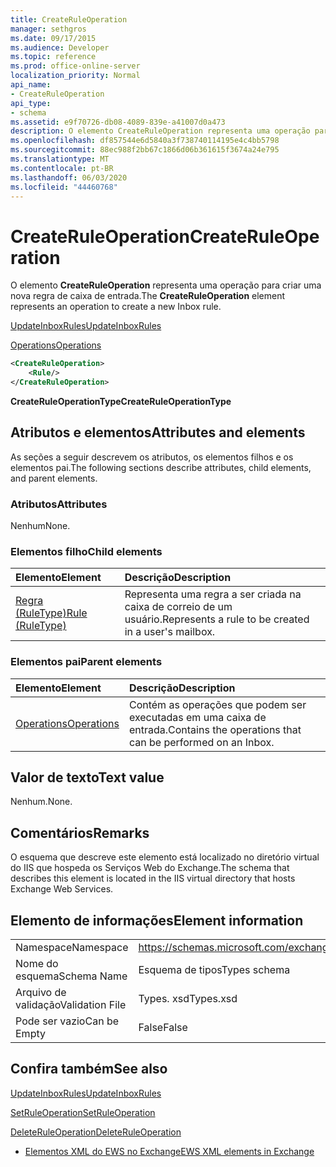 ```yaml
---
title: CreateRuleOperation
manager: sethgros
ms.date: 09/17/2015
ms.audience: Developer
ms.topic: reference
ms.prod: office-online-server
localization_priority: Normal
api_name:
- CreateRuleOperation
api_type:
- schema
ms.assetid: e9f70726-db08-4089-839e-a41007d0a473
description: O elemento CreateRuleOperation representa uma operação para criar uma nova regra de caixa de entrada.
ms.openlocfilehash: df857544e6d5840a3f738740114195e4c4bb5798
ms.sourcegitcommit: 88ec988f2bb67c1866d06b361615f3674a24e795
ms.translationtype: MT
ms.contentlocale: pt-BR
ms.lasthandoff: 06/03/2020
ms.locfileid: "44460768"
---
```

# <a name="createruleoperation"></a><span data-ttu-id="6e9f4-103">CreateRuleOperation</span><span class="sxs-lookup"><span data-stu-id="6e9f4-103">CreateRuleOperation</span></span>

<span data-ttu-id="6e9f4-104">O elemento **CreateRuleOperation** representa uma operação para criar uma nova regra de caixa de entrada.</span><span class="sxs-lookup"><span data-stu-id="6e9f4-104">The **CreateRuleOperation** element represents an operation to create a new Inbox rule.</span></span> 
  
[<span data-ttu-id="6e9f4-105">UpdateInboxRules</span><span class="sxs-lookup"><span data-stu-id="6e9f4-105">UpdateInboxRules</span></span>](updateinboxrules.md)
  
[<span data-ttu-id="6e9f4-106">Operations</span><span class="sxs-lookup"><span data-stu-id="6e9f4-106">Operations</span></span>](operations.md)
  
```xml
<CreateRuleOperation>
    <Rule/>
</CreateRuleOperation>
```

 <span data-ttu-id="6e9f4-107">**CreateRuleOperationType**</span><span class="sxs-lookup"><span data-stu-id="6e9f4-107">**CreateRuleOperationType**</span></span>
## <a name="attributes-and-elements"></a><span data-ttu-id="6e9f4-108">Atributos e elementos</span><span class="sxs-lookup"><span data-stu-id="6e9f4-108">Attributes and elements</span></span>

<span data-ttu-id="6e9f4-109">As seções a seguir descrevem os atributos, os elementos filhos e os elementos pai.</span><span class="sxs-lookup"><span data-stu-id="6e9f4-109">The following sections describe attributes, child elements, and parent elements.</span></span>
  
### <a name="attributes"></a><span data-ttu-id="6e9f4-110">Atributos</span><span class="sxs-lookup"><span data-stu-id="6e9f4-110">Attributes</span></span>

<span data-ttu-id="6e9f4-111">Nenhum</span><span class="sxs-lookup"><span data-stu-id="6e9f4-111">None.</span></span>
  
### <a name="child-elements"></a><span data-ttu-id="6e9f4-112">Elementos filho</span><span class="sxs-lookup"><span data-stu-id="6e9f4-112">Child elements</span></span>

|<span data-ttu-id="6e9f4-113">**Elemento**</span><span class="sxs-lookup"><span data-stu-id="6e9f4-113">**Element**</span></span>|<span data-ttu-id="6e9f4-114">**Descrição**</span><span class="sxs-lookup"><span data-stu-id="6e9f4-114">**Description**</span></span>|
|:-----|:-----|
|[<span data-ttu-id="6e9f4-115">Regra (RuleType)</span><span class="sxs-lookup"><span data-stu-id="6e9f4-115">Rule (RuleType)</span></span>](rule-ruletype.md) <br/> |<span data-ttu-id="6e9f4-116">Representa uma regra a ser criada na caixa de correio de um usuário.</span><span class="sxs-lookup"><span data-stu-id="6e9f4-116">Represents a rule to be created in a user's mailbox.</span></span>  <br/> |
   
### <a name="parent-elements"></a><span data-ttu-id="6e9f4-117">Elementos pai</span><span class="sxs-lookup"><span data-stu-id="6e9f4-117">Parent elements</span></span>

|<span data-ttu-id="6e9f4-118">**Elemento**</span><span class="sxs-lookup"><span data-stu-id="6e9f4-118">**Element**</span></span>|<span data-ttu-id="6e9f4-119">**Descrição**</span><span class="sxs-lookup"><span data-stu-id="6e9f4-119">**Description**</span></span>|
|:-----|:-----|
|[<span data-ttu-id="6e9f4-120">Operations</span><span class="sxs-lookup"><span data-stu-id="6e9f4-120">Operations</span></span>](operations.md) <br/> |<span data-ttu-id="6e9f4-121">Contém as operações que podem ser executadas em uma caixa de entrada.</span><span class="sxs-lookup"><span data-stu-id="6e9f4-121">Contains the operations that can be performed on an Inbox.</span></span>  <br/> |
   
## <a name="text-value"></a><span data-ttu-id="6e9f4-122">Valor de texto</span><span class="sxs-lookup"><span data-stu-id="6e9f4-122">Text value</span></span>

<span data-ttu-id="6e9f4-123">Nenhum.</span><span class="sxs-lookup"><span data-stu-id="6e9f4-123">None.</span></span>
  
## <a name="remarks"></a><span data-ttu-id="6e9f4-124">Comentários</span><span class="sxs-lookup"><span data-stu-id="6e9f4-124">Remarks</span></span>

<span data-ttu-id="6e9f4-125">O esquema que descreve este elemento está localizado no diretório virtual do IIS que hospeda os Serviços Web do Exchange.</span><span class="sxs-lookup"><span data-stu-id="6e9f4-125">The schema that describes this element is located in the IIS virtual directory that hosts Exchange Web Services.</span></span>
  
## <a name="element-information"></a><span data-ttu-id="6e9f4-126">Elemento de informações</span><span class="sxs-lookup"><span data-stu-id="6e9f4-126">Element information</span></span>

|||
|:-----|:-----|
|<span data-ttu-id="6e9f4-127">Namespace</span><span class="sxs-lookup"><span data-stu-id="6e9f4-127">Namespace</span></span>  <br/> |https://schemas.microsoft.com/exchange/services/2006/types  <br/> |
|<span data-ttu-id="6e9f4-128">Nome do esquema</span><span class="sxs-lookup"><span data-stu-id="6e9f4-128">Schema Name</span></span>  <br/> |<span data-ttu-id="6e9f4-129">Esquema de tipos</span><span class="sxs-lookup"><span data-stu-id="6e9f4-129">Types schema</span></span>  <br/> |
|<span data-ttu-id="6e9f4-130">Arquivo de validação</span><span class="sxs-lookup"><span data-stu-id="6e9f4-130">Validation File</span></span>  <br/> |<span data-ttu-id="6e9f4-131">Types. xsd</span><span class="sxs-lookup"><span data-stu-id="6e9f4-131">Types.xsd</span></span>  <br/> |
|<span data-ttu-id="6e9f4-132">Pode ser vazio</span><span class="sxs-lookup"><span data-stu-id="6e9f4-132">Can be Empty</span></span>  <br/> |<span data-ttu-id="6e9f4-133">False</span><span class="sxs-lookup"><span data-stu-id="6e9f4-133">False</span></span>  <br/> |
   
## <a name="see-also"></a><span data-ttu-id="6e9f4-134">Confira também</span><span class="sxs-lookup"><span data-stu-id="6e9f4-134">See also</span></span>



[<span data-ttu-id="6e9f4-135">UpdateInboxRules</span><span class="sxs-lookup"><span data-stu-id="6e9f4-135">UpdateInboxRules</span></span>](updateinboxrules.md)
  
[<span data-ttu-id="6e9f4-136">SetRuleOperation</span><span class="sxs-lookup"><span data-stu-id="6e9f4-136">SetRuleOperation</span></span>](setruleoperation.md)
  
[<span data-ttu-id="6e9f4-137">DeleteRuleOperation</span><span class="sxs-lookup"><span data-stu-id="6e9f4-137">DeleteRuleOperation</span></span>](deleteruleoperation.md)


- [<span data-ttu-id="6e9f4-138">Elementos XML do EWS no Exchange</span><span class="sxs-lookup"><span data-stu-id="6e9f4-138">EWS XML elements in Exchange</span></span>](ews-xml-elements-in-exchange.md)

